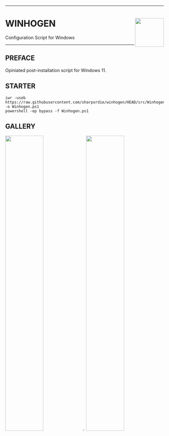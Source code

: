<hr><div>
<a href="../.."><img align="right" height="91" src="https://user-images.githubusercontent.com/72373746/205067934-960170e2-d289-4182-81cc-a953294ab71a.svg"></a>
<h1>WINHOGEN</h1>
<p>Configuration Script for Windows</p>
</div><hr>

## PREFACE

Opiniated post-installation script for Windows 11.

## STARTER

```shell
iwr -useb https://raw.githubusercontent.com/sharpordie/winhogen/HEAD/src/Winhogen.ps1 -o Winhogen.ps1
powershell -ep bypass -f Winhogen.ps1
```

## GALLERY

<a href="https://user-images.githubusercontent.com/72373746/205068043-8c4321d0-7d16-4195-8459-fbeec8e8fcc9.png"><img src="https://user-images.githubusercontent.com/72373746/205068043-8c4321d0-7d16-4195-8459-fbeec8e8fcc9.png" width="49%"/></a><a><img src="https://upload.wikimedia.org/wikipedia/commons/c/ca/1x1.png" width="2%"/></a><a href="https://fakeimg.pl/852x480/273445/fff/?text=‏‏‎ ‎"><img src="https://fakeimg.pl/852x480/273445/fff/?text=‏‏‎ ‎" width="49%"/></a>
